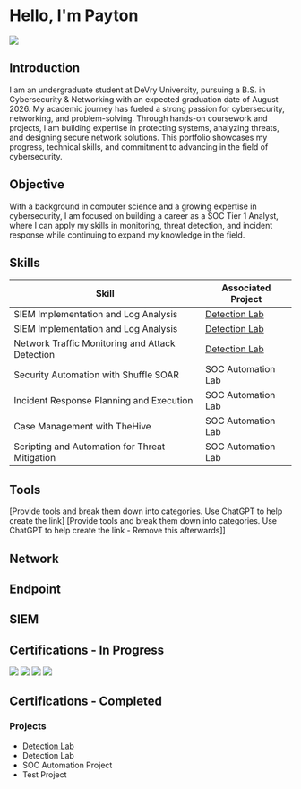 # Hello, I'm Payton
<a href="https://linkedin.com/in/payton-mcdonald-90034b157/"><img src="https://img.shields.io/badge/-LinkedIn-0072b1?&style=for-the-badge&logo=linkedin&logoColor=white" /></a>

## Introduction

I am an undergraduate student at DeVry University, pursuing a B.S. in Cybersecurity & Networking with an expected graduation date of August 2026. My academic journey has fueled a strong passion for cybersecurity, networking, and problem-solving. Through hands-on coursework and projects, I am building expertise in protecting systems, analyzing threats, and designing secure network solutions. This portfolio showcases my progress, technical skills, and commitment to advancing in the field of cybersecurity.

## Objective

With a background in computer science and a growing expertise in cybersecurity, I am focused on building a career as a SOC Tier 1 Analyst, where I can apply my skills in monitoring, threat detection, and incident response while continuing to expand my knowledge in the field.

## Skills

| Skill                                         | Associated Project         |
|-----------------------------------------------|----------------------------|
| SIEM Implementation and Log Analysis          | <a href="https://github.com/Test-MyDFIR/Detection-Lab/tree/main">Detection Lab</a>|
| SIEM Implementation and Log Analysis          | <a href="https://google.com">Detection Lab</a>|
| Network Traffic Monitoring and Attack Detection | <a href="https://google.com">Detection Lab</a>|
| Security Automation with Shuffle SOAR         | SOC Automation Lab|
| Incident Response Planning and Execution      | SOC Automation Lab|
| Case Management with TheHive                  | SOC Automation Lab|
| Scripting and Automation for Threat Mitigation | SOC Automation Lab|

## Tools
[Provide tools and break them down into categories. Use ChatGPT to help create the link]
[Provide tools and break them down into categories. Use ChatGPT to help create the link - Remove this afterwards]]

## Network
<div>

</div>

## Endpoint
<div>
  
</div>

## SIEM
<div>
  
</div>

## Certifications - In Progress
<div>
  <img src="https://img.shields.io/badge/-CompTIA%20A%2B-E31837?style=for-the-badge&logo=CompTIA&logoColor=white" />
  
  <img src="https://img.shields.io/badge/-CompTIA%20Network%2B-E31837?style=for-the-badge&logo=CompTIA&logoColor=white" />

  <img src="https://img.shields.io/badge/-CompTIA%20Security%2B-E31837?style=for-the-badge&logo=CompTIA&logoColor=white" />

  <img src="https://img.shields.io/badge/-ISC²%20Certified%20in%20Cybersecurity-008000?style=for-the-badge&logo=ISC2&logoColor=white" />
</div>

## Certifications - Completed
<div>
  
</div>

### Projects
- <a href="https://github.com/Test-MyDFIR/Detection-Lab/tree/main">Detection Lab</a>
- Detection Lab
- SOC Automation Project
- Test Project

